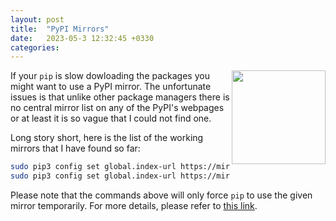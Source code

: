```yaml
---
layout: post
title:  "PyPI Mirrors"
date:   2023-05-3 12:32:45 +0330
categories:
---
```

<img align="right" width="150" src="https://upload.wikimedia.org/wikipedia/commons/thumb/6/64/PyPI_logo.svg/1200px-PyPI_logo.svg.png">

If your `pip` is slow dowloading the packages you might want to use a PyPI mirror. The unfortunate issues is that unlike other package managers there is no central mirror list on any of the PyPI's webpages or at least it is so vague that I could not find one. 

Long story short, here is the list of the working mirrors that I have found so far: 
```bash
sudo pip3 config set global.index-url https://mirror.sjtu.edu.cn/pypi/web/simple/
sudo pip3 config set global.index-url https://mirrors.sustech.edu.cn/pypi/simple
```
Please note that the commands above will only force `pip` to use the given mirror temporarily. For more details, please refer to [this link](https://mirrors.sustech.edu.cn/help/pypi.html#_2-configure-index-url).
